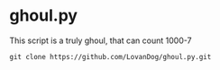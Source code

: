 # ghoul.py
This script is a truly ghoul, that can count 1000-7

```git clone https://github.com/LovanDog/ghoul.py.git```

